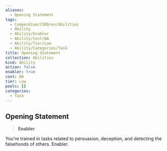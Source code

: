 ```yaml
---
aliases:
  - Opening Statement
tags:
  - Compendium/CSRD/en/Abilities
  - Ability
  - Ability/Enabler
  - Ability/Cost/NA
  - Ability/Tier/Low
  - Ability/Categories/Task
title: Opening Statement
collection: Abilities
kind: Ability
action: false
enabler: true
cost: NA
tier: Low
pools: []
categories:
  - Task
---
```

## Opening Statement  
>**Enabler**
  
You're trained in tasks related to persuasion, deception, and detecting the falsehoods of others. Enabler.